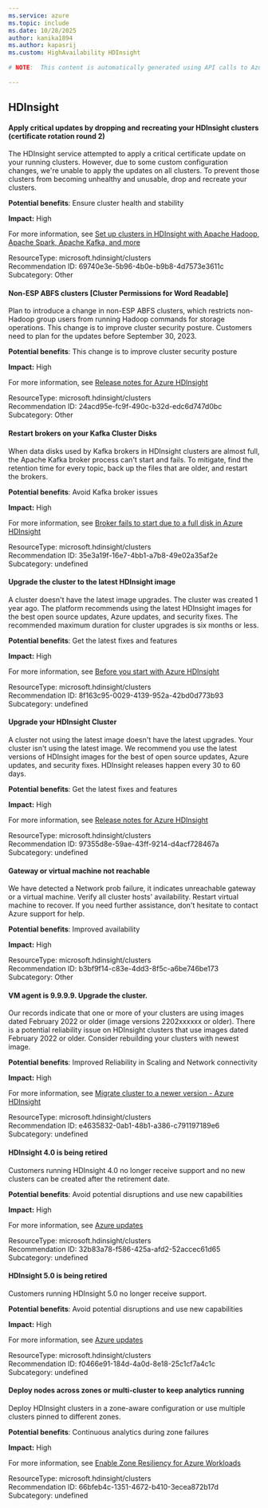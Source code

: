 ```yaml
---
ms.service: azure
ms.topic: include
ms.date: 10/28/2025
author: kanika1894
ms.author: kapasrij
ms.custom: HighAvailability HDInsight
  
# NOTE:  This content is automatically generated using API calls to Azure. Any edits made on these files will be overwritten in the next run of the script. 
  
---
```

  
## HDInsight  
  
<!--69740e3e-5b96-4b0e-b9b8-4d7573e3611c_begin-->

#### Apply critical updates by dropping and recreating your HDInsight clusters (certificate rotation round 2)  
  
The HDInsight service attempted to apply a critical certificate update on your running clusters. However, due to some custom configuration changes, we're unable to apply the updates on all clusters. To prevent those clusters from becoming unhealthy and unusable, drop and recreate your clusters.  
  
**Potential benefits**: Ensure cluster health and stability  

**Impact:** High
  
For more information, see [Set up clusters in HDInsight with Apache Hadoop, Apache Spark, Apache Kafka, and more ](/azure/hdinsight/hdinsight-hadoop-provision-linux-clusters)  

ResourceType: microsoft.hdinsight/clusters  
Recommendation ID: 69740e3e-5b96-4b0e-b9b8-4d7573e3611c  
Subcategory: Other

<!--69740e3e-5b96-4b0e-b9b8-4d7573e3611c_end-->

<!--24acd95e-fc9f-490c-b32d-edc6d747d0bc_begin-->

#### Non-ESP ABFS clusters [Cluster Permissions for Word Readable]  
  
Plan to introduce a change in non-ESP ABFS clusters, which restricts non-Hadoop group users from running Hadoop commands for storage operations. This change is to improve cluster security posture. Customers need to plan for the updates before September 30, 2023.  
  
**Potential benefits**: This change is to improve cluster security posture  

**Impact:** High
  
For more information, see [Release notes for Azure HDInsight ](https://aka.ms/hdireleasenotes)  

ResourceType: microsoft.hdinsight/clusters  
Recommendation ID: 24acd95e-fc9f-490c-b32d-edc6d747d0bc  
Subcategory: Other

<!--24acd95e-fc9f-490c-b32d-edc6d747d0bc_end-->

<!--35e3a19f-16e7-4bb1-a7b8-49e02a35af2e_begin-->

#### Restart brokers on your Kafka Cluster Disks  
  
When data disks used by Kafka brokers in  HDInsight clusters are almost full, the Apache Kafka broker process can't start and fails. To mitigate, find the retention time for every topic, back up the files that are older, and restart the brokers.  
  
**Potential benefits**: Avoid Kafka broker issues  

**Impact:** High
  
For more information, see [Broker fails to start due to a full disk in Azure HDInsight](https://aka.ms/kafka-troubleshoot-full-disk)  

ResourceType: microsoft.hdinsight/clusters  
Recommendation ID: 35e3a19f-16e7-4bb1-a7b8-49e02a35af2e  
Subcategory: undefined

<!--35e3a19f-16e7-4bb1-a7b8-49e02a35af2e_end-->


<!--8f163c95-0029-4139-952a-42bd0d773b93_begin-->

#### Upgrade the cluster to the latest HDInsight image  
  
A cluster doesn't have the latest image upgrades. The cluster was created 1 year ago. The platform recommends using the latest HDInsight images for the best open source updates, Azure updates, and security fixes. The recommended maximum duration for cluster upgrades is six months or less.  
  
**Potential benefits**: Get the latest fixes and features  

**Impact:** High
  
For more information, see [Before you start with Azure HDInsight](/azure/hdinsight/hdinsight-overview-before-you-start#keep-your-clusters-up-to-date)  

ResourceType: microsoft.hdinsight/clusters  
Recommendation ID: 8f163c95-0029-4139-952a-42bd0d773b93  
Subcategory: undefined

<!--8f163c95-0029-4139-952a-42bd0d773b93_end-->


<!--97355d8e-59ae-43ff-9214-d4acf728467a_begin-->

#### Upgrade your HDInsight Cluster  
  
A cluster not using the latest image doesn't have the latest upgrades. Your cluster isn't using the latest image. We recommend you use the latest versions of HDInsight images for the best of open source updates, Azure updates, and security fixes. HDInsight releases happen every 30 to 60 days.  
  
**Potential benefits**: Get the latest fixes and features  

**Impact:** High
  
For more information, see [Release notes for Azure HDInsight](/azure/hdinsight/hdinsight-release-notes)  

ResourceType: microsoft.hdinsight/clusters  
Recommendation ID: 97355d8e-59ae-43ff-9214-d4acf728467a  
Subcategory: undefined

<!--97355d8e-59ae-43ff-9214-d4acf728467a_end-->


<!--b3bf9f14-c83e-4dd3-8f5c-a6be746be173_begin-->

#### Gateway or virtual machine not reachable  
  
We have detected a Network prob failure, it indicates unreachable gateway or a virtual machine. Verify all cluster hosts' availability.  Restart virtual machine to recover. If you need further assistance, don't hesitate to contact Azure support for help.  
  
**Potential benefits**: Improved availability  

**Impact:** High
  
  

ResourceType: microsoft.hdinsight/clusters  
Recommendation ID: b3bf9f14-c83e-4dd3-8f5c-a6be746be173  
Subcategory: Other

<!--b3bf9f14-c83e-4dd3-8f5c-a6be746be173_end-->

<!--e4635832-0ab1-48b1-a386-c791197189e6_begin-->

#### VM agent is 9.9.9.9. Upgrade the cluster.  
  
Our records indicate that one or more of your clusters are using images dated February 2022 or older (image versions 2202xxxxxx or older). There is a potential reliability issue on HDInsight clusters that use images dated February 2022 or older. Consider rebuilding your clusters with newest image.  
  
**Potential benefits**: Improved Reliability in Scaling and Network connectivity  

**Impact:** High
  
For more information, see [Migrate cluster to a newer version - Azure HDInsight](https://aka.ms/hdiupgrade)  

ResourceType: microsoft.hdinsight/clusters  
Recommendation ID: e4635832-0ab1-48b1-a386-c791197189e6  
Subcategory: undefined

<!--e4635832-0ab1-48b1-a386-c791197189e6_end-->


<!--32b83a78-f586-425a-afd2-52accec61d65_begin-->

#### HDInsight 4.0 is being retired  
  
Customers running HDInsight 4.0 no longer receive support and no new clusters can be created after the retirement date.  
  
**Potential benefits**: Avoid potential disruptions and use new capabilities  

**Impact:** High
  
For more information, see [Azure updates](https://azure.microsoft.com/updates?id=azure-hdinsight-40-will-be-retired-on-31-march-2025-migrate-your-hdinsight-clusters-to-51)  

ResourceType: microsoft.hdinsight/clusters  
Recommendation ID: 32b83a78-f586-425a-afd2-52accec61d65  
Subcategory: undefined

<!--32b83a78-f586-425a-afd2-52accec61d65_end-->

<!--f0466e91-184d-4a0d-8e18-25c1cf7a4c1c_begin-->

#### HDInsight 5.0 is being retired  
  
Customers running HDInsight 5.0 no longer receive support.  
  
**Potential benefits**: Avoid potential disruptions and use new capabilities  

**Impact:** High
  
For more information, see [Azure updates](https://azure.microsoft.com/updates?id=hdinsight5retire)  

ResourceType: microsoft.hdinsight/clusters  
Recommendation ID: f0466e91-184d-4a0d-8e18-25c1cf7a4c1c  
Subcategory: undefined

<!--f0466e91-184d-4a0d-8e18-25c1cf7a4c1c_end-->

<!--66bfeb4c-1351-4672-b410-3ecea872b17d_begin-->

#### Deploy nodes across zones or multi-cluster to keep analytics running  
  
Deploy HDInsight clusters in a zone-aware configuration or use multiple clusters pinned to different zones.  
  
**Potential benefits**: Continuous analytics during zone failures  

**Impact:** High
  
For more information, see [Enable Zone Resiliency for Azure Workloads](/azure/reliability/availability-zones-enable-zone-resiliency)  

ResourceType: microsoft.hdinsight/clusters  
Recommendation ID: 66bfeb4c-1351-4672-b410-3ecea872b17d  
Subcategory: undefined

<!--66bfeb4c-1351-4672-b410-3ecea872b17d_end-->

<!--articleBody-->
